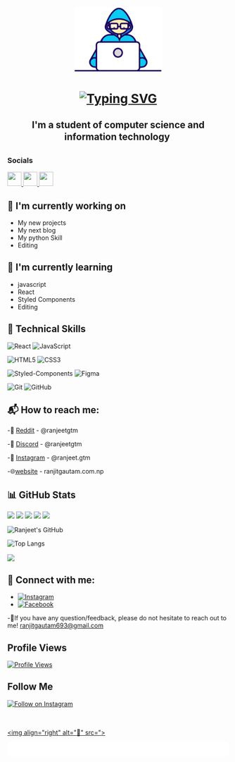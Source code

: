 
<p align="center">
  <img src="https://github.com/ranjeetgtm/ranjeetgtm/blob/main/Developer.gif" width="200px">
</p>

<h1 align="center"> <a href="https://prepverse.github.io"><img align="center" src="https://readme-typing-svg.herokuapp.com?font=Tourney&weight=900&size=30&pause=1000&color=F74609FF&center=true&vCenter=true&repeat=false&width=500&lines=Hello++%3C%F0%9D%9A%8C%F0%9D%9A%98%F0%9D%9A%8D%F0%9D%9A%8E%F0%9D%9A%9B%F0%9D%9A%9C%2F%3E!%2C+I'm+Ranjeet" alt="Typing SVG" /></a></h1>



<h2 align="center">
I'm a student of computer science and information technology 

</h2> 




### Socials

<p align="left"> <a href="https://www.github.com/ranjeetgtm" target="_blank" rel="noreferrer"> <picture> <source media="(prefers-color-scheme: dark)" srcset="https://raw.githubusercontent.com/danielcranney/readme-generator/main/public/icons/socials/github-dark.svg" /> <source media="(prefers-color-scheme: light)" srcset="https://raw.githubusercontent.com/danielcranney/readme-generator/main/public/icons/socials/github.svg" /> <img src="https://raw.githubusercontent.com/danielcranney/readme-generator/main/public/icons/socials/github.svg" width="32" height="32" /> </picture> </a> <a href="http://www.instagram.com/ranjeet.gtm" target="_blank" rel="noreferrer"> <picture> <source media="(prefers-color-scheme: dark)" srcset="https://raw.githubusercontent.com/danielcranney/readme-generator/main/public/icons/socials/instagram-dark.svg" /> <source media="(prefers-color-scheme: light)" srcset="https://raw.githubusercontent.com/danielcranney/readme-generator/main/public/icons/socials/instagram.svg" /> <img src="https://raw.githubusercontent.com/danielcranney/readme-generator/main/public/icons/socials/instagram.svg" width="32" height="32" /> </picture> </a> <a href="https://www.linkedin.com/in/ranjeetgtm" target="_blank" rel="noreferrer"> <picture> <source media="(prefers-color-scheme: dark)" srcset="https://raw.githubusercontent.com/danielcranney/readme-generator/main/public/icons/socials/linkedin-dark.svg" /> <source media="(prefers-color-scheme: light)" srcset="https://raw.githubusercontent.com/danielcranney/readme-generator/main/public/icons/socials/linkedin.svg" /> <img src="https://raw.githubusercontent.com/danielcranney/readme-generator/main/public/icons/socials/linkedin.svg" width="32" height="32" /> </picture> </a> 







 ## 🔭 I'm currently working on

- My new projects
- My next blog
- My python Skill
- Editing


 ## 🌱 I'm currently learning

- javascript 
- React
- Styled Components
- Editing

## 🧰 Technical Skills

![React](https://img.shields.io/badge/-React-61DAFB?style=for-the-badge&logo=react&logoColor=white)
![JavaScript](https://img.shields.io/badge/-JavaScript-F7DF1E?style=for-the-badge&logo=javascript&logoColor=black)

![HTML5](https://img.shields.io/badge/-HTML5-E34F26?style=for-the-badge&logo=html5&logoColor=white)
![CSS3](https://img.shields.io/badge/-CSS3-1572B6?style=for-the-badge&logo=css3&logoColor=white)

![Styled-Components](https://img.shields.io/badge/-Styled--Components-DB7093?style=for-the-badge&logo=styled-components&logoColor=white)
![Figma](https://img.shields.io/badge/-Figma-F24E1E?style=for-the-badge&logo=figma&logoColor=white)

![Git](https://img.shields.io/badge/-Git-F05032?style=for-the-badge&logo=git&logoColor=white)
![GitHub](https://img.shields.io/badge/-GitHub-181717?style=for-the-badge&logo=github&logoColor=white)



## 📬 How to reach me:

-👾 <a href="https://www.reddit.com/u/ranjeetgtm/s/Fe22a2EX8i">Reddit</a> - @ranjeetgtm


-💬 <a href="https://discord.com/invite/4ujSuJjg">Discord</a> - @ranjeetgtm


-📸 <a href="https://www.instagram.com/ranjeet.gtm?igsh=MWNiZGZwcW5nd2Ficw==">Instagram</a> - @ranjeet.gtm


-🌐<a href="https://ranjitgautam.com.np">website</a> - ranjitgautam.com.np



  ## 📊 GitHub Stats


[![](https://raw.githubusercontent.com/ranjeetgtm/ranjeetgtm-/master/profile-summary-card-output/monokai/0-profile-details.svg)](https://github.com/vn7n24fzkq/github-profile-summary-cards)
[![](https://raw.githubusercontent.com/ranjeetgtm/ranjeetgtm-/master/profile-summary-card-output/monokai/1-repos-per-language.svg)](https://github.com/vn7n24fzkq/github-profile-summary-cards) [![](https://raw.githubusercontent.com/ranjeetgtm/ranjeetgtm-/master/profile-summary-card-output/monokai/2-most-commit-language.svg)](https://github.com/vn7n24fzkq/github-profile-summary-cards)
[![](https://raw.githubusercontent.com/ranjeetgtm/ranjeetgtm-/master/profile-summary-card-output/monokai/3-stats.svg)](https://github.com/vn7n24fzkq/github-profile-summary-cards) [![](https://raw.githubusercontent.com/ranjeetgtm/ranjeetgtm-/master/profile-summary-card-output/monokai/4-productive-time.svg)](https://github.com/vn7n24fzkq/github-profile-summary-cards)




![Ranjeet's GitHub](https://github-readme-stats.vercel.app/api?username=ranjeetgtm&show_icons=true&bg_color=00000000)


![Top Langs](https://github-readme-stats.vercel.app/api/top-langs/?username=ranjeetgtm&layout=compact&bg_color=00000000)



<a href="https://github.com/ranjeetgtm/calculator">
  <img align="center" src="https://github-readme-stats.vercel.app/api/pin/?username=ranjeetgtm&repo=calculator&bg_color=00000000" />
</a>

## 🤝 Connect with me:
- [![Instagram](https://img.shields.io/badge/Instagram-E4405F?style=for-the-badge&logo=instagram&logoColor=white)](https://www.instagram.com/ranjeet.gtm)
- [![Facebook](https://img.shields.io/badge/LinkedIn-0077B5?style=for-the-badge&logo=LinkedIN=n&logoColor=white)](https://www.linkedin.com/in/ranjeetgtm)


-💬If you have any question/feedback, please do not hesitate to reach out to me!
ranjitgautam693@gmail.com



## Profile Views

[![Profile Views](https://img.shields.io/badge/Profile%20Views-100-pink?style=for-the-badge&logo=github&logoColor=white)](https://github.com/ranjeetgtm)

## Follow Me

[![Follow on Instagram](https://img.shields.io/badge/Follow-%40ranjeet.gtm-E4405F?style=for-the-badge&logo=instagram&logoColor=white)](https://instagram.com/ranjeet.gtm)<svg fill="none" viewBox="0 0 800 50" width="800" height="50" xmlns="http://www.w3.org/2000/svg">


[<img align="right" alt="🦑" src=">](#)



<p align="center">
  <img src="https://github.com/ranjeetgtm/ranjeetgtm/blob/main/metrics.svg">
</p
	
